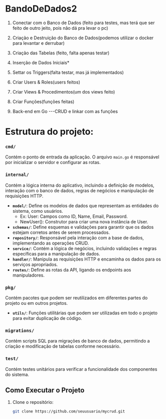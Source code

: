 # BandoDeDados2

1. Conectar com o Banco de Dados (feito para testes, mas terá que ser feito de outro jeito, pois não dá pra levar o pc)

2. Criação e Destruição do Banco de Dados(podemos utilizar o docker para levantar e derrubar)

3. Criação das Tabelas (feito, falta apenas testar)

4. Inserção de Dados Iniciais*

5. Settar os Triggers(falta testar, mas já implementados)

6. Criar Users & Roles(users feitos)

7. Criar Views & Procedimentos(um dos views feito)

8. Criar Funções(funções feitas)

9. Back-end em Go ---CRUD e linkar com as funções 


# Estrutura do projeto:

### `cmd/`
Contém o ponto de entrada da aplicação. O arquivo `main.go` é responsável por inicializar o servidor e configurar as rotas.

### `internal/`
Contém a lógica interna do aplicativo, incluindo a definição de modelos, interação com o banco de dados, regras de negócios e manipulação de requisições HTTP.

- **`model/`**: Define os modelos de dados que representam as entidades do sistema, como usuários.
    - Ex: User: Campos como ID, Name, Email, Password.
    - NewUser(): Construtor para criar uma nova instância de User.
- **`schemas/`**: Define esquemas e validações para garantir que os dados estejam corretos antes de serem processados.
- **`repository/`**: Responsável pela interação com a base de dados, implementando as operações CRUD.
- **`service/`**: Contém a lógica de negócios, incluindo validações e regras específicas para a manipulação de dados.
- **`handler/`**: Manipula as requisições HTTP e encaminha os dados para os serviços apropriados.
- **`routes/`**: Define as rotas da API, ligando os endpoints aos manipuladores.

### `pkg/`
Contém pacotes que podem ser reutilizados em diferentes partes do projeto ou em outros projetos.

- **`utils/`**: Funções utilitárias que podem ser utilizadas em todo o projeto para evitar duplicação de código.

### `migrations/`
Contém scripts SQL para migrações de banco de dados, permitindo a criação e modificação de tabelas conforme necessário.

### `test/`
Contém testes unitários para verificar a funcionalidade dos componentes do sistema.

## Como Executar o Projeto

1. Clone o repositório:
   ```bash
   git clone https://github.com/seuusuario/mycrud.git
